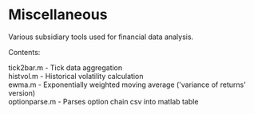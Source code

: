 # Miscellaneous  
Various subsidiary tools used for financial data analysis.  

Contents:  

tick2bar.m - Tick data aggregation  
histvol.m - Historical volatility calculation  
ewma.m - Exponentially weighted moving average ('variance of returns' version)  
optionparse.m - Parses option chain csv into matlab table  
